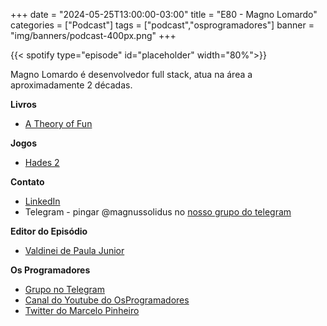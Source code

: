 +++
date = "2024-05-25T13:00:00-03:00"
title = "E80 - Magno Lomardo"
categories = ["Podcast"]
tags = ["podcast","osprogramadores"]
banner = "img/banners/podcast-400px.png"
+++


{{< spotify type="episode" id="placeholder" width="80%">}}

Magno Lomardo é desenvolvedor full stack, atua na área a aproximadamente 2 décadas.  

**Livros**
- [A Theory of Fun](https://www.theoryoffun.com/)

**Jogos**
- [Hades 2](https://www.supergiantgames.com/games/hades-ii/)

**Contato**
- [LinkedIn](https://www.linkedin.com/in/magno-lomardo/)
- Telegram - pingar @magnussolidus no [nosso grupo do telegram](https://t.me/osprogramadores)

**Editor do Episódio**
- [⁠Valdinei de Paula Junior]( https://www.linkedin.com/in/valdinei-de-paula-junior-009634230/)

**Os Programadores**
- [Grupo no Telegram](https://t.me/osprogramadores)
- [Canal do Youtube do OsProgramadores](https://www.youtube.com/channel/UCt_YNYGl6K5yNXlXEQDdwWg?view_as=subscriber)
- [Twitter do Marcelo Pinheiro](https://twitter.com/mpinheir)

